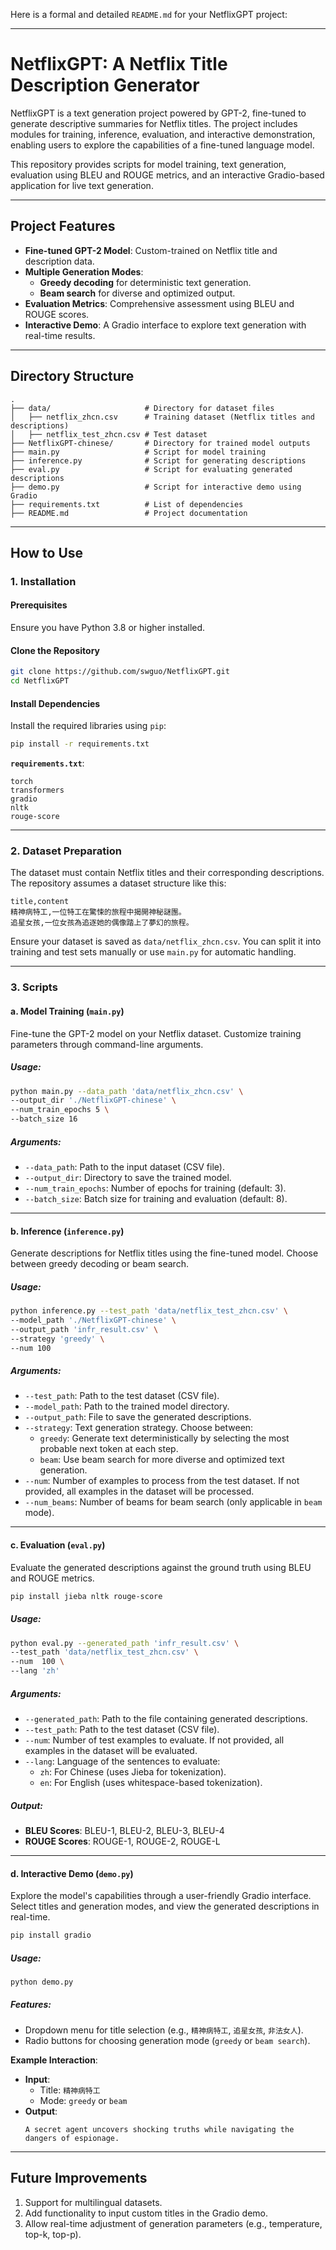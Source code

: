 Here is a formal and detailed `README.md` for your NetflixGPT project:

---

# NetflixGPT: A Netflix Title Description Generator

NetflixGPT is a text generation project powered by GPT-2, fine-tuned to generate descriptive summaries for Netflix titles. The project includes modules for training, inference, evaluation, and interactive demonstration, enabling users to explore the capabilities of a fine-tuned language model.

This repository provides scripts for model training, text generation, evaluation using BLEU and ROUGE metrics, and an interactive Gradio-based application for live text generation.

---

## Project Features

- **Fine-tuned GPT-2 Model**: Custom-trained on Netflix title and description data.
- **Multiple Generation Modes**:
  - **Greedy decoding** for deterministic text generation.
  - **Beam search** for diverse and optimized output.
- **Evaluation Metrics**: Comprehensive assessment using BLEU and ROUGE scores.
- **Interactive Demo**: A Gradio interface to explore text generation with real-time results.

---

## Directory Structure

```plaintext
.
├── data/                     # Directory for dataset files
│   ├── netflix_zhcn.csv      # Training dataset (Netflix titles and descriptions)
│   ├── netflix_test_zhcn.csv # Test dataset
├── NetflixGPT-chinese/       # Directory for trained model outputs
├── main.py                   # Script for model training
├── inference.py              # Script for generating descriptions
├── eval.py                   # Script for evaluating generated descriptions
├── demo.py                   # Script for interactive demo using Gradio
├── requirements.txt          # List of dependencies
├── README.md                 # Project documentation
```

---

## How to Use

### 1. Installation

#### Prerequisites

Ensure you have Python 3.8 or higher installed.

#### Clone the Repository

```bash
git clone https://github.com/swguo/NetflixGPT.git
cd NetflixGPT
```

#### Install Dependencies

Install the required libraries using `pip`:

```bash
pip install -r requirements.txt
```

**`requirements.txt`**:

```plaintext
torch
transformers
gradio
nltk
rouge-score
```

---

### 2. Dataset Preparation

The dataset must contain Netflix titles and their corresponding descriptions. The repository assumes a dataset structure like this:

```csv
title,content
精神病特工,一位特工在驚悚的旅程中揭開神秘謎團。
追星女孩,一位女孩為追逐她的偶像踏上了夢幻的旅程。
```

Ensure your dataset is saved as `data/netflix_zhcn.csv`. You can split it into training and test sets manually or use `main.py` for automatic handling.

---

### 3. Scripts

#### **a. Model Training (`main.py`)**

Fine-tune the GPT-2 model on your Netflix dataset. Customize training parameters through command-line arguments.

##### Usage:

```bash
python main.py --data_path 'data/netflix_zhcn.csv' \
--output_dir './NetflixGPT-chinese' \
--num_train_epochs 5 \
--batch_size 16
```

##### Arguments:

- `--data_path`: Path to the input dataset (CSV file).
- `--output_dir`: Directory to save the trained model.
- `--num_train_epochs`: Number of epochs for training (default: 3).
- `--batch_size`: Batch size for training and evaluation (default: 8).

---

#### **b. Inference (`inference.py`)**

Generate descriptions for Netflix titles using the fine-tuned model. Choose between greedy decoding or beam search.

##### Usage:

```bash
python inference.py --test_path 'data/netflix_test_zhcn.csv' \
--model_path './NetflixGPT-chinese' \
--output_path 'infr_result.csv' \
--strategy 'greedy' \ 
--num 100
```

##### Arguments:

- `--test_path`: Path to the test dataset (CSV file).
- `--model_path`: Path to the trained model directory.
- `--output_path`: File to save the generated descriptions.
- `--strategy`: Text generation strategy. Choose between:
  - `greedy`: Generate text deterministically by selecting the most probable next token at each step.
  - `beam`: Use beam search for more diverse and optimized text generation.
- `--num`: Number of examples to process from the test dataset. If not provided, all examples in the dataset will be processed.
- `--num_beams`: Number of beams for beam search (only applicable in `beam` mode).

---

#### **c. Evaluation (`eval.py`)**

Evaluate the generated descriptions against the ground truth using BLEU and ROUGE metrics.
```bash
pip install jieba nltk rouge-score
```
##### Usage:

```bash
python eval.py --generated_path 'infr_result.csv' \
--test_path 'data/netflix_test_zhcn.csv' \
--num  100 \
--lang 'zh'
```

##### Arguments:

- `--generated_path`: Path to the file containing generated descriptions.
- `--test_path`: Path to the test dataset (CSV file).
- `--num`: Number of test examples to evaluate. If not provided, all examples in the dataset will be evaluated.
- `--lang`: Language of the sentences to evaluate:
  - `zh`: For Chinese (uses Jieba for tokenization).
  - `en`: For English (uses whitespace-based tokenization).
##### Output:

- **BLEU Scores**: BLEU-1, BLEU-2, BLEU-3, BLEU-4
- **ROUGE Scores**: ROUGE-1, ROUGE-2, ROUGE-L

---

#### **d. Interactive Demo (`demo.py`)**

Explore the model's capabilities through a user-friendly Gradio interface. Select titles and generation modes, and view the generated descriptions in real-time.

```bash
pip install gradio
```
##### Usage:

```bash
python demo.py
```

##### Features:

- Dropdown menu for title selection (e.g., `精神病特工`, `追星女孩`, `非法女人`).
- Radio buttons for choosing generation mode (`greedy` or `beam search`).

**Example Interaction**:

- **Input**:
  - Title: `精神病特工`
  - Mode: `greedy` or `beam`
- **Output**:
  ```
  A secret agent uncovers shocking truths while navigating the dangers of espionage.
  ```

---

## Future Improvements

1. Support for multilingual datasets.
2. Add functionality to input custom titles in the Gradio demo.
3. Allow real-time adjustment of generation parameters (e.g., temperature, top-k, top-p).